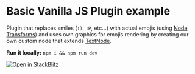 # Basic Vanilla JS Plugin example

Plugin that replaces smiles (`:)`, `:P`, etc...) with actual emojis (using [Node Transforms](https://lexical.dev/docs/concepts/transforms)) and uses own graphics for emojis rendering by creating our own custom node that extends [TextNode](https://lexical.dev/docs/concepts/nodes#textnode).

**Run it locally:** `npm i && npm run dev`

[![Open in StackBlitz](https://developer.stackblitz.com/img/open_in_stackblitz.svg)](https://stackblitz.com/github/abhijeet-tezminds/lexical-update/tree/main/examples/vanilla-js-plugin?file=src/emoji-plugin/EmojiPlugin.ts)
